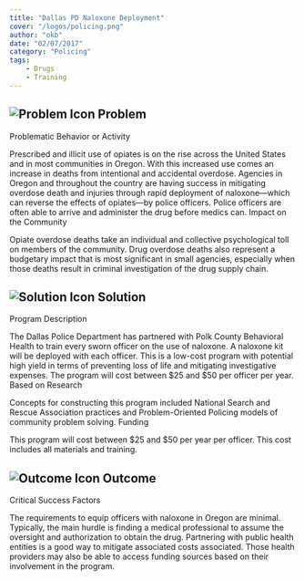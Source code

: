 ```yaml
---
title: "Dallas PD Naloxone Deployment"
cover: "/logos/policing.png"
author: "okb"
date: "02/07/2017"
category: "Policing"
tags:
    - Drugs
    - Training 
---
```


## ![Problem Icon](https://github.com/google/material-design-icons/raw/master/alert/1x_web/ic_error_outline_black_48dp.png "Problem") Problem

Problematic Behavior or Activity

Prescribed and illicit use of opiates is on the rise across the United States and in most communities in Oregon. With this increased use comes an increase in deaths from intentional and accidental overdose. Agencies in Oregon and throughout the country are having success in mitigating overdose death and injuries through rapid deployment of naloxone—which can reverse the effects of opiates—by police officers. Police officers are often able to arrive and administer the drug before medics can.
Impact on the Community

Opiate overdose deaths take an individual and collective psychological toll on members of the community. Drug overdose deaths also represent a budgetary impact that is most significant in small agencies, especially when those deaths result in criminal investigation of the drug supply chain.
## ![Solution Icon](https://github.com/google/material-design-icons/raw/master/action/1x_web/ic_lightbulb_outline_black_48dp.png "Solution") Solution
Program Description

The Dallas Police Department has partnered with Polk County Behavioral Health to train every sworn officer on the use of naloxone. A naloxone kit will be deployed with each officer. This is a low-cost program with potential high yield in terms of preventing loss of life and mitigating investigative expenses. The program will cost between $25 and $50 per officer per year.
Based on Research

Concepts for constructing this program included National Search and Rescue Association practices and Problem-Oriented Policing models of community problem solving.
Funding

This program will cost between $25 and $50 per year per officer. This cost includes all materials and training.
## ![Outcome Icon](https://github.com/google/material-design-icons/raw/master/action/1x_web/ic_view_list_black_48dp.png "Outcome") Outcome
Critical Success Factors

The requirements to equip officers with naloxone in Oregon are minimal. Typically, the main hurdle is finding a medical professional to assume the oversight and authorization to obtain the drug. Partnering with public health entities is a good way to mitigate associated costs associated. Those health providers may also be able to access funding sources based on their involvement in the program.